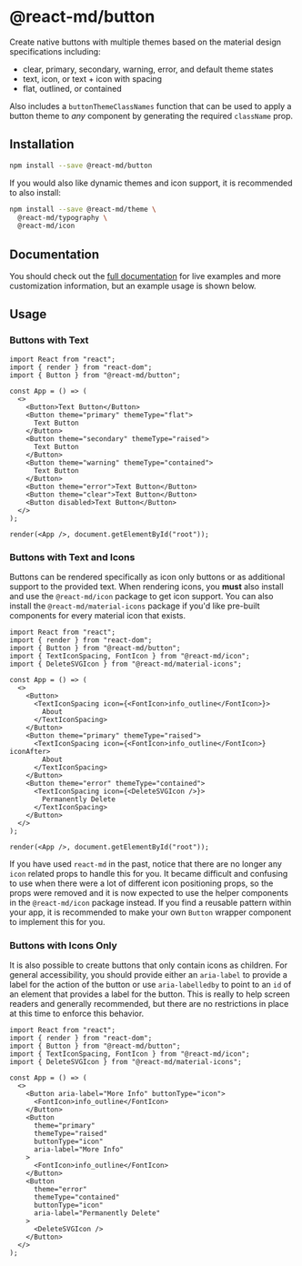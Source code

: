 # @react-md/button

Create native buttons with multiple themes based on the material design
specifications including:

- clear, primary, secondary, warning, error, and default theme states
- text, icon, or text + icon with spacing
- flat, outlined, or contained

Also includes a `buttonThemeClassNames` function that can be used to apply a
button theme to _any_ component by generating the required `className` prop.

## Installation

```sh
npm install --save @react-md/button
```

If you would also like dynamic themes and icon support, it is recommended to
also install:

```sh
npm install --save @react-md/theme \
  @react-md/typography \
  @react-md/icon
```

<!-- DOCS_REMOVE -->

## Documentation

You should check out the
[full documentation](https://react-md.dev/packages/button/demos) for live
examples and more customization information, but an example usage is shown
below.

<!-- DOCS_REMOVE_END -->

## Usage

### Buttons with Text

```tsx
import React from "react";
import { render } from "react-dom";
import { Button } from "@react-md/button";

const App = () => (
  <>
    <Button>Text Button</Button>
    <Button theme="primary" themeType="flat">
      Text Button
    </Button>
    <Button theme="secondary" themeType="raised">
      Text Button
    </Button>
    <Button theme="warning" themeType="contained">
      Text Button
    </Button>
    <Button theme="error">Text Button</Button>
    <Button theme="clear">Text Button</Button>
    <Button disabled>Text Button</Button>
  </>
);

render(<App />, document.getElementById("root"));
```

### Buttons with Text and Icons

Buttons can be rendered specifically as icon only buttons or as additional
support to the provided text. When rendering icons, you **must** also install
and use the `@react-md/icon` package to get icon support. You can also install
the `@react-md/material-icons` package if you'd like pre-built components for
every material icon that exists.

```tsx
import React from "react";
import { render } from "react-dom";
import { Button } from "@react-md/button";
import { TextIconSpacing, FontIcon } from "@react-md/icon";
import { DeleteSVGIcon } from "@react-md/material-icons";

const App = () => (
  <>
    <Button>
      <TextIconSpacing icon={<FontIcon>info_outline</FontIcon>}>
        About
      </TextIconSpacing>
    </Button>
    <Button theme="primary" themeType="raised">
      <TextIconSpacing icon={<FontIcon>info_outline</FontIcon>} iconAfter>
        About
      </TextIconSpacing>
    </Button>
    <Button theme="error" themeType="contained">
      <TextIconSpacing icon={<DeleteSVGIcon />}>
        Permanently Delete
      </TextIconSpacing>
    </Button>
  </>
);

render(<App />, document.getElementById("root"));
```

If you have used `react-md` in the past, notice that there are no longer any
`icon` related props to handle this for you. It became difficult and confusing
to use when there were a lot of different icon positioning props, so the props
were removed and it is now expected to use the helper components in the
`@react-md/icon` package instead. If you find a reusable pattern within your
app, it is recommended to make your own `Button` wrapper component to implement
this for you.

### Buttons with Icons Only

It is also possible to create buttons that only contain icons as children. For
general accessibility, you should provide either an `aria-label` to provide a
label for the action of the button or use `aria-labelledby` to point to an `id`
of an element that provides a label for the button. This is really to help
screen readers and generally recommended, but there are no restrictions in place
at this time to enforce this behavior.

```tsx
import React from "react";
import { render } from "react-dom";
import { Button } from "@react-md/button";
import { TextIconSpacing, FontIcon } from "@react-md/icon";
import { DeleteSVGIcon } from "@react-md/material-icons";

const App = () => (
  <>
    <Button aria-label="More Info" buttonType="icon">
      <FontIcon>info_outline</FontIcon>
    </Button>
    <Button
      theme="primary"
      themeType="raised"
      buttonType="icon"
      aria-label="More Info"
    >
      <FontIcon>info_outline</FontIcon>
    </Button>
    <Button
      theme="error"
      themeType="contained"
      buttonType="icon"
      aria-label="Permanently Delete"
    >
      <DeleteSVGIcon />
    </Button>
  </>
);
```
